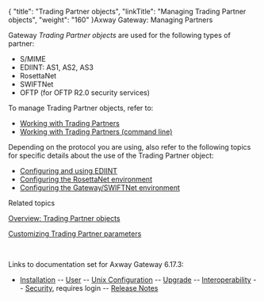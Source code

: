 {
    "title": "Trading Partner objects",
    "linkTitle": "Managing Trading Partner objects",
    "weight": "160"
}<span class="mc-variable axway_variables.Component_Long_Name variable">Axway Gateway</span>: Managing Partners

Gateway <span style="font-style: italic;">Trading Partner objects</span> are used for the following types of partner:

-   S/MIME
-   EDIINT: AS1, AS2, AS3
-   RosettaNet
-   SWIFTNet
-   OFTP (for OFTP R2.0 security services)

To manage Trading Partner objects, refer to:

-   [Working with Trading Partners](working_with_trading_partners_(gui))
-   [Working with Trading Partners (command line)](working_with_trading_partners_cli)

Depending on the protocol you are using, also refer to the following topics for specific details about the use of the Trading Partner object:

-   [Configuring and using EDIINT](../../protocols_about/ediint_about/ediint_config)
-   [Configuring the RosettaNet environment](../../protocols_about/rosettanet_about/rosettanet_config)
-   [Configuring the Gateway/SWIFTNet environment](../../connectors_about/swiftnet_about/swiftnet_connector/swiftnet_configuring)

Related topics

[Overview: Trading Partner objects](../../ov_gateway/ov_trading_partners)

[Customizing Trading Partner parameters](../../configuration_start_here/customizing_trading_partner_paras)

 

Links to documentation set for Axway Gateway <span class="mc-variable axway_variables.Release_Number variable">6.17.3</span>:

-   [Installation](#) -- [User](#) -- [Unix Configuration](#) -- [Upgrade](#) -- [Interoperability](#) -- [Security](#), requires login -- [Release Notes](#)
